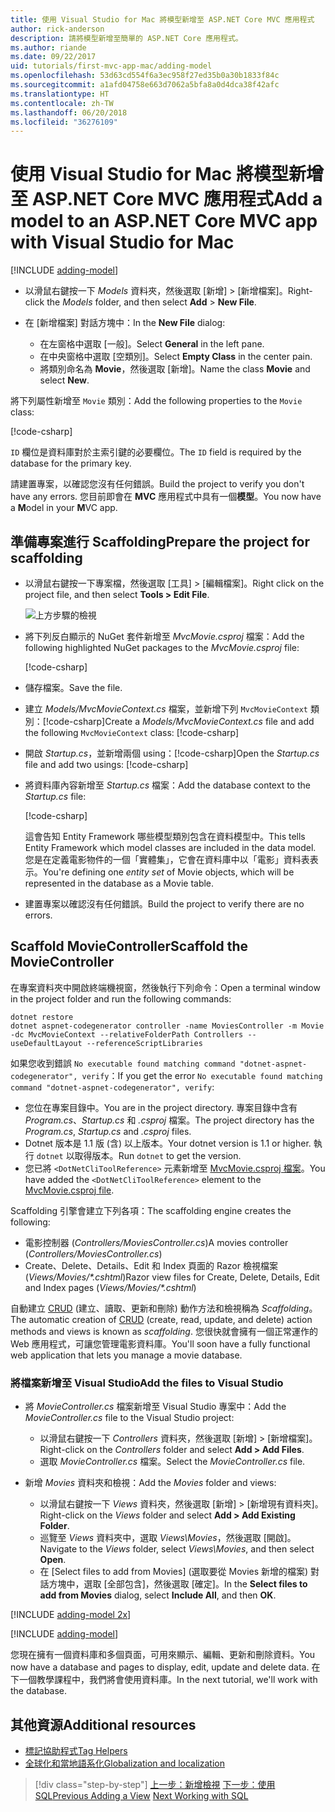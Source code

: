 ```yaml
---
title: 使用 Visual Studio for Mac 將模型新增至 ASP.NET Core MVC 應用程式
author: rick-anderson
description: 請將模型新增至簡單的 ASP.NET Core 應用程式。
ms.author: riande
ms.date: 09/22/2017
uid: tutorials/first-mvc-app-mac/adding-model
ms.openlocfilehash: 53d63cd554f6a3ec958f27ed35b0a30b1833f84c
ms.sourcegitcommit: a1afd04758e663d7062a5bfa8a0d4dca38f42afc
ms.translationtype: HT
ms.contentlocale: zh-TW
ms.lasthandoff: 06/20/2018
ms.locfileid: "36276109"
---
```

# <a name="add-a-model-to-an-aspnet-core-mvc-app-with-visual-studio-for-mac"></a><span data-ttu-id="66af0-103">使用 Visual Studio for Mac 將模型新增至 ASP.NET Core MVC 應用程式</span><span class="sxs-lookup"><span data-stu-id="66af0-103">Add a model to an ASP.NET Core MVC app with Visual Studio for Mac</span></span>

[!INCLUDE [adding-model](../../includes/mvc-intro/adding-model1.md)]

* <span data-ttu-id="66af0-104">以滑鼠右鍵按一下 *Models* 資料夾，然後選取 [新增] > [新增檔案]。</span><span class="sxs-lookup"><span data-stu-id="66af0-104">Right-click the *Models* folder, and then select **Add** > **New File**.</span></span> 
* <span data-ttu-id="66af0-105">在 [新增檔案] 對話方塊中：</span><span class="sxs-lookup"><span data-stu-id="66af0-105">In the **New File** dialog:</span></span>

  * <span data-ttu-id="66af0-106">在左窗格中選取 [一般]。</span><span class="sxs-lookup"><span data-stu-id="66af0-106">Select **General** in the left pane.</span></span>
  * <span data-ttu-id="66af0-107">在中央窗格中選取 [空類別]。</span><span class="sxs-lookup"><span data-stu-id="66af0-107">Select **Empty Class** in the center pain.</span></span>
  * <span data-ttu-id="66af0-108">將類別命名為 **Movie**，然後選取 [新增]。</span><span class="sxs-lookup"><span data-stu-id="66af0-108">Name the class **Movie** and select **New**.</span></span>

<span data-ttu-id="66af0-109">將下列屬性新增至 `Movie` 類別：</span><span class="sxs-lookup"><span data-stu-id="66af0-109">Add the following properties to the `Movie` class:</span></span>

[!code-csharp[](../../tutorials/first-mvc-app/start-mvc/sample/MvcMovie/Models/MovieNoEF.cs?name=snippet_1)]

<span data-ttu-id="66af0-110">`ID` 欄位是資料庫對於主索引鍵的必要欄位。</span><span class="sxs-lookup"><span data-stu-id="66af0-110">The `ID` field is required by the database for the primary key.</span></span>

<span data-ttu-id="66af0-111">請建置專案，以確認您沒有任何錯誤。</span><span class="sxs-lookup"><span data-stu-id="66af0-111">Build the project to verify you don't have any errors.</span></span> <span data-ttu-id="66af0-112">您目前即會在 **MVC** 應用程式中具有一個**模型**。</span><span class="sxs-lookup"><span data-stu-id="66af0-112">You now have a **M**odel in your **M**VC app.</span></span>

## <a name="prepare-the-project-for-scaffolding"></a><span data-ttu-id="66af0-113">準備專案進行 Scaffolding</span><span class="sxs-lookup"><span data-stu-id="66af0-113">Prepare the project for scaffolding</span></span>

- <span data-ttu-id="66af0-114">以滑鼠右鍵按一下專案檔，然後選取 [工具] > [編輯檔案]。</span><span class="sxs-lookup"><span data-stu-id="66af0-114">Right click on the project file, and then select **Tools > Edit File**.</span></span>

  ![上方步驟的檢視](adding-model/_static/1.png)

- <span data-ttu-id="66af0-116">將下列反白顯示的 NuGet 套件新增至 *MvcMovie.csproj* 檔案：</span><span class="sxs-lookup"><span data-stu-id="66af0-116">Add the following highlighted NuGet packages to the *MvcMovie.csproj* file:</span></span>
             
  [!code-csharp[](../first-mvc-app-xplat/start-mvc/sample/MvcMovie/MvcMovie.csproj?highlight=7,10)]

- <span data-ttu-id="66af0-117">儲存檔案。</span><span class="sxs-lookup"><span data-stu-id="66af0-117">Save the file.</span></span>

- <span data-ttu-id="66af0-118">建立 *Models/MvcMovieContext.cs* 檔案，並新增下列 `MvcMovieContext` 類別：[!code-csharp[](../../tutorials/first-mvc-app-xplat/start-mvc/sample/MvcMovie/Models/MvcMovieContext.cs)]</span><span class="sxs-lookup"><span data-stu-id="66af0-118">Create a *Models/MvcMovieContext.cs* file and add the following `MvcMovieContext` class:  [!code-csharp[](../../tutorials/first-mvc-app-xplat/start-mvc/sample/MvcMovie/Models/MvcMovieContext.cs)]</span></span>
   
- <span data-ttu-id="66af0-119">開啟 *Startup.cs*，並新增兩個 using：[!code-csharp[](../../tutorials/first-mvc-app-xplat/start-mvc/sample/MvcMovie/Startup.cs?name=snippet1&highlight=1,2)]</span><span class="sxs-lookup"><span data-stu-id="66af0-119">Open the *Startup.cs* file and add two usings:  [!code-csharp[](../../tutorials/first-mvc-app-xplat/start-mvc/sample/MvcMovie/Startup.cs?name=snippet1&highlight=1,2)]</span></span>

- <span data-ttu-id="66af0-120">將資料庫內容新增至 *Startup.cs* 檔案：</span><span class="sxs-lookup"><span data-stu-id="66af0-120">Add the database context to the *Startup.cs* file:</span></span>

   [!code-csharp[](../../tutorials/first-mvc-app-xplat/start-mvc/sample/MvcMovie/Startup.cs?name=snippet2&highlight=6-7)]

  <span data-ttu-id="66af0-121">這會告知 Entity Framework 哪些模型類別包含在資料模型中。</span><span class="sxs-lookup"><span data-stu-id="66af0-121">This tells Entity Framework which model classes are included in the data model.</span></span> <span data-ttu-id="66af0-122">您是在定義電影物件的一個「實體集」，它會在資料庫中以「電影」資料表表示。</span><span class="sxs-lookup"><span data-stu-id="66af0-122">You're defining one *entity set* of Movie objects, which will be represented in the database as a Movie table.</span></span>

- <span data-ttu-id="66af0-123">建置專案以確認沒有任何錯誤。</span><span class="sxs-lookup"><span data-stu-id="66af0-123">Build the project to verify there are no errors.</span></span>

## <a name="scaffold-the-moviecontroller"></a><span data-ttu-id="66af0-124">Scaffold MovieController</span><span class="sxs-lookup"><span data-stu-id="66af0-124">Scaffold the MovieController</span></span>

<span data-ttu-id="66af0-125">在專案資料夾中開啟終端機視窗，然後執行下列命令：</span><span class="sxs-lookup"><span data-stu-id="66af0-125">Open a terminal window in the project folder and run the following commands:</span></span>

```
dotnet restore
dotnet aspnet-codegenerator controller -name MoviesController -m Movie -dc MvcMovieContext --relativeFolderPath Controllers --useDefaultLayout --referenceScriptLibraries 
```
<span data-ttu-id="66af0-126">如果您收到錯誤 `No executable found matching command "dotnet-aspnet-codegenerator", verify`：</span><span class="sxs-lookup"><span data-stu-id="66af0-126">If you get the error `No executable found matching command "dotnet-aspnet-codegenerator", verify`:</span></span>

 * <span data-ttu-id="66af0-127">您位在專案目錄中。</span><span class="sxs-lookup"><span data-stu-id="66af0-127">You are in the project directory.</span></span> <span data-ttu-id="66af0-128">專案目錄中含有 *Program.cs*、*Startup.cs* 和 *.csproj* 檔案。</span><span class="sxs-lookup"><span data-stu-id="66af0-128">The project directory has the *Program.cs*, *Startup.cs* and *.csproj* files.</span></span>
 * <span data-ttu-id="66af0-129">Dotnet 版本是 1.1 版 (含) 以上版本。</span><span class="sxs-lookup"><span data-stu-id="66af0-129">Your dotnet version is 1.1 or higher.</span></span> <span data-ttu-id="66af0-130">執行 `dotnet` 以取得版本。</span><span class="sxs-lookup"><span data-stu-id="66af0-130">Run `dotnet` to get the version.</span></span>
 * <span data-ttu-id="66af0-131">您已將 `<DotNetCliToolReference>` 元素新增至 [MvcMovie.csproj 檔案](#prepare-the-project-for-scaffolding)。</span><span class="sxs-lookup"><span data-stu-id="66af0-131">You have added the `<DotNetCliToolReference>` element to the [MvcMovie.csproj file](#prepare-the-project-for-scaffolding).</span></span>
 
<!--
> [!NOTE]
> If you get an error when the scaffolding command runs, see [issue 444 in the scaffolding repository](https://github.com/aspnet/scaffolding/issues/444) for a workaround.
-->

<span data-ttu-id="66af0-132">Scaffolding 引擎會建立下列各項：</span><span class="sxs-lookup"><span data-stu-id="66af0-132">The scaffolding engine creates the following:</span></span>

* <span data-ttu-id="66af0-133">電影控制器 (*Controllers/MoviesController.cs*)</span><span class="sxs-lookup"><span data-stu-id="66af0-133">A movies controller (*Controllers/MoviesController.cs*)</span></span>
* <span data-ttu-id="66af0-134">Create、Delete、Details、Edit 和 Index 頁面的 Razor 檢視檔案 (*Views/Movies/\*.cshtml*)</span><span class="sxs-lookup"><span data-stu-id="66af0-134">Razor view files for Create, Delete, Details, Edit and Index pages (*Views/Movies/\*.cshtml*)</span></span>

<span data-ttu-id="66af0-135">自動建立 [CRUD](https://wikipedia.org/wiki/Create,_read,_update_and_delete) (建立、讀取、更新和刪除) 動作方法和檢視稱為 *Scaffolding*。</span><span class="sxs-lookup"><span data-stu-id="66af0-135">The automatic creation of [CRUD](https://wikipedia.org/wiki/Create,_read,_update_and_delete) (create, read, update, and delete) action methods and views is known as *scaffolding*.</span></span> <span data-ttu-id="66af0-136">您很快就會擁有一個正常運作的 Web 應用程式，可讓您管理電影資料庫。</span><span class="sxs-lookup"><span data-stu-id="66af0-136">You'll soon have a fully functional web application that lets you manage a movie database.</span></span>

### <a name="add-the-files-to-visual-studio"></a><span data-ttu-id="66af0-137">將檔案新增至 Visual Studio</span><span class="sxs-lookup"><span data-stu-id="66af0-137">Add the files to Visual Studio</span></span>

* <span data-ttu-id="66af0-138">將 *MovieController.cs* 檔案新增至 Visual Studio 專案中：</span><span class="sxs-lookup"><span data-stu-id="66af0-138">Add the *MovieController.cs* file to the Visual Studio project:</span></span>

  * <span data-ttu-id="66af0-139">以滑鼠右鍵按一下 *Controllers* 資料夾，然後選取 [新增] > [新增檔案]。</span><span class="sxs-lookup"><span data-stu-id="66af0-139">Right-click on the *Controllers* folder and select **Add > Add Files**.</span></span>
  * <span data-ttu-id="66af0-140">選取 *MovieController.cs* 檔案。</span><span class="sxs-lookup"><span data-stu-id="66af0-140">Select the *MovieController.cs* file.</span></span>

* <span data-ttu-id="66af0-141">新增 *Movies* 資料夾和檢視：</span><span class="sxs-lookup"><span data-stu-id="66af0-141">Add the *Movies* folder and views:</span></span>

  * <span data-ttu-id="66af0-142">以滑鼠右鍵按一下 *Views* 資料夾，然後選取 [新增] > [新增現有資料夾]。</span><span class="sxs-lookup"><span data-stu-id="66af0-142">Right-click on the *Views* folder and select **Add > Add Existing Folder**.</span></span>
  * <span data-ttu-id="66af0-143">巡覽至 *Views* 資料夾中，選取 *Views\Movies*，然後選取 [開啟]。</span><span class="sxs-lookup"><span data-stu-id="66af0-143">Navigate to the *Views* folder, select *Views\Movies*, and then select **Open**.</span></span>
  * <span data-ttu-id="66af0-144">在 [Select files to add from Movies] (選取要從 Movies 新增的檔案) 對話方塊中，選取 [全部包含]，然後選取 [確定]。</span><span class="sxs-lookup"><span data-stu-id="66af0-144">In the **Select files to add from Movies** dialog, select **Include All**, and then **OK**.</span></span>

[!INCLUDE [adding-model 2x](../../includes/mvc-intro/adding-model2xp.md)]

[!INCLUDE [adding-model](../../includes/mvc-intro/adding-model3.md)]

<span data-ttu-id="66af0-145">您現在擁有一個資料庫和多個頁面，可用來顯示、編輯、更新和刪除資料。</span><span class="sxs-lookup"><span data-stu-id="66af0-145">You now have a database and pages to display, edit, update and delete data.</span></span> <span data-ttu-id="66af0-146">在下一個教學課程中，我們將會使用資料庫。</span><span class="sxs-lookup"><span data-stu-id="66af0-146">In the next tutorial, we'll work with the database.</span></span>

## <a name="additional-resources"></a><span data-ttu-id="66af0-147">其他資源</span><span class="sxs-lookup"><span data-stu-id="66af0-147">Additional resources</span></span>

* [<span data-ttu-id="66af0-148">標記協助程式</span><span class="sxs-lookup"><span data-stu-id="66af0-148">Tag Helpers</span></span>](xref:mvc/views/tag-helpers/intro)
* [<span data-ttu-id="66af0-149">全球化和當地語系化</span><span class="sxs-lookup"><span data-stu-id="66af0-149">Globalization and localization</span></span>](xref:fundamentals/localization)

> [!div class="step-by-step"]
> <span data-ttu-id="66af0-150">[上一步：新增檢視](adding-view.md)
> [下一步：使用 SQL](working-with-sql.md)</span><span class="sxs-lookup"><span data-stu-id="66af0-150">[Previous Adding a View](adding-view.md)
[Next Working with SQL](working-with-sql.md)</span></span>  
